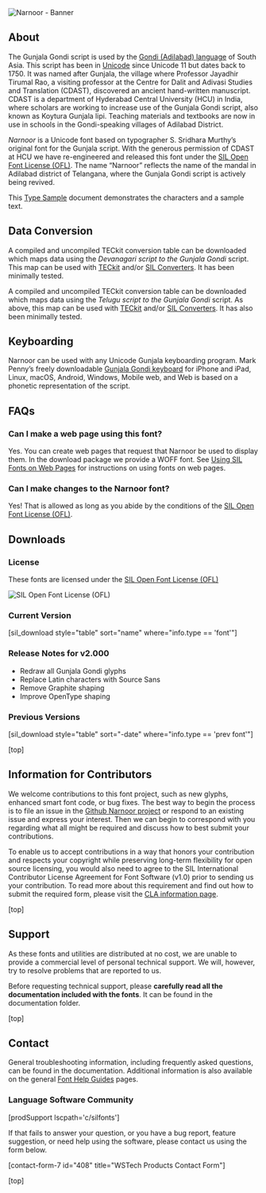 
<img class='fullsize' alt='Narnoor - Banner' src='https://software.sil.org/wp/wp-content/uploads/2019/12/narnoor_banner.png' />

<h2 id="about">About</h2>

The Gunjala Gondi script is used by the [Gondi (Adilabad) language](https://www.ethnologue.com/language/wsg) of South Asia. This script has been in [Unicode](https://www.unicode.org/charts/PDF/U11D60.pdf) since Unicode 11 but dates back to 1750. It was named after Gunjala, the village where Professor Jayadhir Tirumal Rao, a visiting professor at the Centre for Dalit and Adivasi Studies and Translation (CDAST), discovered an ancient hand-written manuscript. CDAST is a department of Hyderabad Central University (HCU) in India, where scholars are working to increase use of the Gunjala Gondi script, also known as Koytura Gunjala lipi. Teaching materials and textbooks are now in use in schools in the Gondi-speaking villages of Adilabad District.

*Narnoor* is a Unicode font based on typographer S. Sridhara Murthy’s original font for the Gunjala script. With the generous permission of CDAST at HCU we have re-engineered and released this font under the [SIL Open Font License (OFL)](https://scripts.sil.org/OFL). The name “Narnoor” reflects the name of the mandal in Adilabad district of Telangana, where the Gunjala Gondi script is actively being revived.

This [Type Sample](https://software.sil.org/downloads/r/narnoor/Narnoor-Font-Sample.pdf) document demonstrates the characters and a sample text.

## Data Conversion

A compiled and uncompiled TECkit conversion table can be downloaded which maps data using the *Devanagari script to the Gunjala Gondi* script. This map can be used with [TECkit](https://software.sil.org/teckit/) and/or [SIL Converters](https://software.sil.org/silconverters/). It has been minimally tested.

A compiled and uncompiled TECkit conversion table can be downloaded which maps data using the *Telugu script to the Gunjala Gondi* script. As above, this map can be used with [TECkit](https://software.sil.org/teckit/) and/or [SIL Converters](https://software.sil.org/silconverters/). It has also been minimally tested.

## Keyboarding

Narnoor can be used with any Unicode Gunjala keyboarding program. Mark Penny’s freely downloadable [Gunjala Gondi keyboard](https://keyman.com/keyboards/gondi_gunjala) for iPhone and iPad, Linux, macOS, Android, Windows, Mobile web, and Web is based on a phonetic representation of the script.

## FAQs

### Can I make a web page using this font?

Yes. You can create web pages that request that Narnoor be used to display them. In the download package we provide a WOFF font. See [Using SIL Fonts on Web Pages](http://software.sil.org/fonts/webfonts) for instructions on using fonts on web pages.

### Can I make changes to the Narnoor font?

Yes! That is allowed as long as you abide by the conditions of the [SIL Open Font License (OFL)](https://scripts.sil.org/OFL).

<h2 id="downloads">Downloads</h2>

### License

These fonts are licensed under the [SIL Open Font License (OFL)](https://scripts.sil.org/OFL)

<img class='fullsize' alt='SIL Open Font License (OFL)' src='https://software.sil.org/wp/wp-content/uploads/2019/03/OFL_logo_rect_color.png' />

### Current Version

[sil_download style="table" sort="name" where="info.type == 'font'"]

### Release Notes for v2.000

- Redraw all Gunjala Gondi glyphs
- Replace Latin characters with Source Sans
- Remove Graphite shaping
- Improve OpenType shaping

### Previous Versions

[sil_download style="table" sort="-date" where="info.type == 'prev font'"]

[top]

## Information for Contributors

We welcome contributions to this font project, such as new glyphs, enhanced smart font code, or bug fixes. The best way to begin the process is to file an issue in the [Github Narnoor project](https://github.com/silnrsi/font-narnoor) or respond to an existing issue and express your interest. Then we can begin to correspond with you regarding what all might be required and discuss how to best submit your contributions.

To enable us to accept contributions in a way that honors your contribution and respects your copyright while preserving long-term flexibility for open source licensing, you would also need to agree to the SIL International Contributor License Agreement for Font Software (v1.0) prior to sending us your contribution. To read more about this requirement and find out how to submit the required form, please visit the [CLA information page](https://software.sil.org/fontcla).

[top]

<h2 id="support">Support</h2>

As these fonts and utilities are distributed at no cost, we are unable to provide a commercial level of personal technical support. We will, however, try to resolve problems that are reported to us.

Before requesting technical support, please **carefully read all the documentation included with the fonts**. It can be found in the documentation folder.

[top]

<h2 id="contact">Contact</h2>

General troubleshooting information, including frequently asked questions, can be found in the documentation. Additional information is also available on the general [Font Help Guides](https://software.sil.org/fonts/guides/) pages.

### Language Software Community

[prodSupport lscpath='c/silfonts']

If that fails to answer your question, or you have a bug report, feature suggestion, or need help using the software, please contact us using the form below.

[contact-form-7 id="408" title="WSTech Products Contact Form"]

[top]

